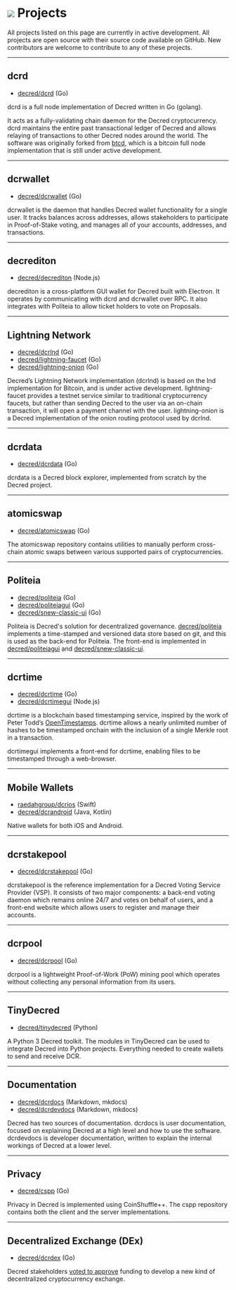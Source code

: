 # <img class="dcr-icon" src="/img/dcr-icons/Info.svg" /> Projects

All projects listed on this page are currently in active development.
All projects are open source with their source code available on GitHub.
New contributors are welcome to contribute to any of these projects.

---

## dcrd

- [decred/dcrd](https://github.com/decred/dcrd) (Go)

dcrd is a full node implementation of Decred written in Go (golang).

It acts as a fully-validating chain daemon for the Decred cryptocurrency.
dcrd maintains the entire past transactional ledger of Decred and allows relaying
of transactions to other Decred nodes around the world.
The software was originally forked from [btcd](https://github.com/btcsuite/btcd),
which is a bitcoin full node implementation that is still under active development.

---

## dcrwallet

- [decred/dcrwallet](https://github.com/decred/dcrwallet) (Go)

dcrwallet is the daemon that handles Decred wallet functionality for a single user.
It tracks balances across addresses, allows stakeholders to participate in Proof-of-Stake voting,
and manages all of your accounts, addresses, and transactions.

---

## decrediton

- [decred/decrediton](https://github.com/decred/decrediton) (Node.js)

decrediton is a cross-platform GUI wallet for Decred built with Electron.
It operates by communicating with dcrd and dcrwallet over RPC.
It also integrates with Politeia to allow ticket holders to vote on Proposals.

---

## Lightning Network

- [decred/dcrlnd](https://github.com/decred/dcrlnd) (Go)
- [decred/lightning-faucet](https://github.com/decred/lightning-faucet) (Go)
- [decred/lightning-onion](https://github.com/decred/lightning-onion) (Go)

Decred’s Lightning Network implementation (dcrlnd) is based on the lnd implementation
for Bitcoin, and is under active development.
lightning-faucet provides a testnet service similar to traditional cryptocurrency faucets,
but rather than sending Decred to the user via an on-chain transaction, it will open a
payment channel with the user.
lightning-onion is a Decred implementation of the onion routing protocol used by dcrlnd.

---

## dcrdata

- [decred/dcrdata](https://github.com/decred/dcrdata) (Go)

dcrdata is a Decred block explorer, implemented from scratch by the Decred project.

---

## atomicswap

- [decred/atomicswap](https://github.com/decred/atomicswap) (Go)

The atomicswap repository contains utilities to manually perform cross-chain atomic
swaps between various supported pairs of cryptocurrencies.

---

## Politeia

- [decred/politeia](https://github.com/decred/politeia) (Go)
- [decred/politeiagui](https://github.com/decred/politeiagui) (Go)
- [decred/snew-classic-ui](https://github.com/decred/snew-classic-ui) (Go)

Politeia is Decred's solution for decentralized governance.
[decred/politeia](https://github.com/decred/politeia) implements
a time-stamped and versioned data store based on git,
and this is used as the back-end for Politeia.
The front-end is implemented in [decred/politeiagui](https://github.com/decred/politeiagui)
and [decred/snew-classic-ui](https://github.com/decred/snew-classic-ui).

---

## dcrtime

- [decred/dcrtime](https://github.com/decred/dcrtime) (Go)
- [decred/dcrtimegui](https://github.com/decred/dcrtimegui) (Node.js)

dcrtime is a blockchain based timestamping service,
inspired by the work of Peter Todd’s
[OpenTimestamps](https://petertodd.org/2016/opentimestamps-announcement).
dcrtime allows a nearly unlimited number of hashes
to be timestamped onchain with the inclusion of a
single Merkle root in a transaction.

dcrtimegui implements a front-end for dcrtime,
enabling files to be timestamped through a web-browser.

---

## Mobile Wallets

- [raedahgroup/dcrios](https://github.com/raedahgroup/dcrios) (Swift)
- [decred/dcrandroid](https://github.com/decred/dcrandroid) (Java, Kotlin)

Native wallets for both iOS and Android.

---

## dcrstakepool

- [decred/dcrstakepool](https://github.com/decred/dcrstakepool) (Go)

dcrstakepool is the reference implementation for a Decred Voting Service Provider
(VSP).
It consists of two major components: a back-end voting daemon which remains online
24/7 and votes on behalf of users, and a front-end website which allows users to
register and manage their accounts.

---

## dcrpool

- [decred/dcrpool](https://github.com/decred/dcrpool) (Go)

dcrpool is a lightweight Proof-of-Work (PoW) mining pool which operates
without collecting any personal information from its users.

---

## TinyDecred

- [decred/tinydecred](https://github.com/decred/tinydecred) (Python)

A Python 3 Decred toolkit.
The modules in TinyDecred can be used to integrate Decred into Python projects.
Everything needed to create wallets to send and receive DCR.

---

## Documentation

- [decred/dcrdocs](https://github.com/decred/dcrdocs) (Markdown, mkdocs)
- [decred/dcrdevdocs](https://github.com/decred/dcrdevdocs) (Markdown, mkdocs)

Decred has two sources of documentation. dcrdocs is user documentation,
focused on explaining Decred at a high level and how to use the software.
dcrdevdocs is developer documentation, written to explain the internal
workings of Decred at a lower level.

---

## Privacy

- [decred/cspp](https://github.com/decred/cspp) (Go)

Privacy in Decred is implemented using CoinShuffle++.
The cspp repository contains both the client and the server implementations.

---

## Decentralized Exchange (DEx)

- [decred/dcrdex](https://github.com/decred/dcrdex) (Go)

Decred stakeholders [voted to approve](https://proposals.decred.org/proposals/417607aaedff2942ff3701cdb4eff76637eca4ed7f7ba816e5c0bd2e971602e1)
funding to develop a new kind of decentralized cryptocurrency exchange.
